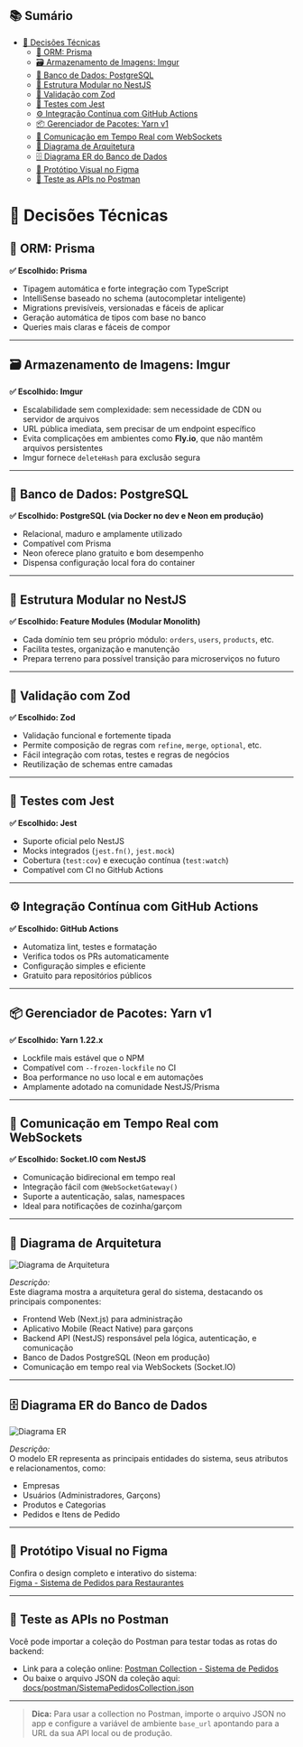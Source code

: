
## 📚 Sumário

- [🧠 Decisões Técnicas](#-decisões-técnicas)
  - [🔄 ORM: Prisma](#-orm-prisma)
  - [🗃️ Armazenamento de Imagens: Imgur](#️-armazenamento-de-imagens-imgur)
  - [💾 Banco de Dados: PostgreSQL](#-banco-de-dados-postgresql)
  - [🧱 Estrutura Modular no NestJS](#-estrutura-modular-no-nestjs)
  - [🔐 Validação com Zod](#-validação-com-zod)
  - [🧪 Testes com Jest](#-testes-com-jest)
  - [⚙️ Integração Contínua com GitHub Actions](#️-integração-contínua-com-github-actions)
  - [📦 Gerenciador de Pacotes: Yarn v1](#-gerenciador-de-pacotes-yarn-v1)
  - [🔄 Comunicação em Tempo Real com WebSockets](#-comunicação-em-tempo-real-com-websockets)
  - [📐 Diagrama de Arquitetura](#-diagrama-de-arquitetura)
  - [🗄️ Diagrama ER do Banco de Dados](#️-diagrama-er-do-banco-de-dados)
  - [🎨 Protótipo Visual no Figma](#-protótipo-visual-no-figma)
  - [🔗 Teste as APIs no Postman](#-teste-as-apis-no-postman)


# 🧠 Decisões Técnicas

## 🔄 ORM: Prisma

**✅ Escolhido: Prisma**
-   Tipagem automática e forte integração com TypeScript
-   IntelliSense baseado no schema (autocompletar inteligente)  
-   Migrations previsíveis, versionadas e fáceis de aplicar  
-   Geração automática de tipos com base no banco   
-   Queries mais claras e fáceis de compor   

----------

## 🗃️ Armazenamento de Imagens: Imgur

**✅ Escolhido: Imgur**
-   Escalabilidade sem complexidade: sem necessidade de CDN ou servidor de arquivos    
-   URL pública imediata, sem precisar de um endpoint específico    
-   Evita complicações em ambientes como **Fly.io**, que não mantêm arquivos persistentes    
-   Imgur fornece `deleteHash` para exclusão segura   

----------

## 💾 Banco de Dados: PostgreSQL

**✅ Escolhido: PostgreSQL (via Docker no dev e Neon em produção)**
-   Relacional, maduro e amplamente utilizado    
-   Compatível com Prisma    
-   Neon oferece plano gratuito e bom desempenho    
-   Dispensa configuração local fora do container    

----------

## 🧱 Estrutura Modular no NestJS

**✅ Escolhido: Feature Modules (Modular Monolith)**
-   Cada domínio tem seu próprio módulo: `orders`, `users`, `products`, etc.    
-   Facilita testes, organização e manutenção    
-   Prepara terreno para possível transição para microserviços no futuro
    
----------

## 🔐 Validação com Zod

**✅ Escolhido: Zod**
-   Validação funcional e fortemente tipada    
-   Permite composição de regras com `refine`, `merge`, `optional`, etc.    
-   Fácil integração com rotas, testes e regras de negócios    
-   Reutilização de schemas entre camadas   

----------

## 🧪 Testes com Jest

**✅ Escolhido: Jest**
-   Suporte oficial pelo NestJS   
-   Mocks integrados (`jest.fn()`, `jest.mock`)   
-   Cobertura (`test:cov`) e execução contínua (`test:watch`)   
-   Compatível com CI no GitHub Actions   

----------

## ⚙️ Integração Contínua com GitHub Actions

**✅ Escolhido: GitHub Actions**
-   Automatiza lint, testes e formatação  
-   Verifica todos os PRs automaticamente   
-   Configuração simples e eficiente   
-   Gratuito para repositórios públicos   

----------

## 📦 Gerenciador de Pacotes: Yarn v1

**✅ Escolhido: Yarn 1.22.x**
-   Lockfile mais estável que o NPM  
-   Compatível com `--frozen-lockfile` no CI   
-   Boa performance no uso local e em automações   
-   Amplamente adotado na comunidade NestJS/Prisma   

----------

## 🔄 Comunicação em Tempo Real com WebSockets

**✅ Escolhido: Socket.IO com NestJS**
-   Comunicação bidirecional em tempo real   
-   Integração fácil com `@WebSocketGateway()`   
-   Suporte a autenticação, salas, namespaces   
-   Ideal para notificações de cozinha/garçom

----------

## 📐 Diagrama de Arquitetura

![Diagrama de Arquitetura](./images/diagrama-de-arquitetura.png)

*Descrição:*  
Este diagrama mostra a arquitetura geral do sistema, destacando os principais componentes:  
- Frontend Web (Next.js) para administração  
- Aplicativo Mobile (React Native) para garçons  
- Backend API (NestJS) responsável pela lógica, autenticação, e comunicação  
- Banco de Dados PostgreSQL (Neon em produção)  
- Comunicação em tempo real via WebSockets (Socket.IO)  

---

## 🗄️ Diagrama ER do Banco de Dados

![Diagrama ER](./images/erd.png)

*Descrição:*  
O modelo ER representa as principais entidades do sistema, seus atributos e relacionamentos, como:  
- Empresas  
- Usuários (Administradores, Garçons)  
- Produtos e Categorias  
- Pedidos e Itens de Pedido  

---

## 🎨 Protótipo Visual no Figma

Confira o design completo e interativo do sistema:  
[Figma - Sistema de Pedidos para Restaurantes](https://www.figma.com/design/YAr3wicRLZ3d2O1qsSpumx/TCC?node-id=4-2115&p=f&t=XDfy5W9rPz0hCYYt-0)

---

## 🔗 Teste as APIs no Postman

Você pode importar a coleção do Postman para testar todas as rotas do backend:  
- Link para a coleção online: [Postman Collection - Sistema de Pedidos](https://.postman.co/workspace/My-Workspace~a7375743-ff45-4ee3-8e91-f4969d0f1bb0/collection/40172076-bc619bf4-a4c0-43a9-a2d2-325d729dda0f?action=share&creator=40172076&active-environment=40172076-06fda899-0df7-49d1-bfb3-db8660b595af)  
- Ou baixe o arquivo JSON da coleção aqui: [docs/postman/SistemaPedidosCollection.json](./postman/collection.json)  

---

> **Dica:** Para usar a collection no Postman, importe o arquivo JSON no app e configure a variável de ambiente `base_url` apontando para a URL da sua API local ou de produção.
